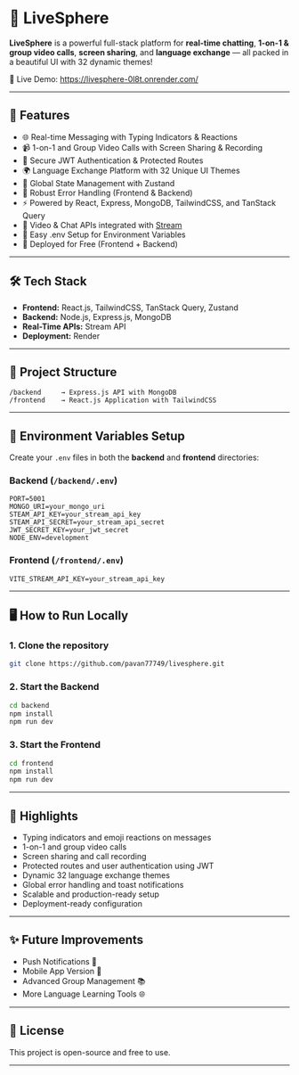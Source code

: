 
# 🌟 LiveSphere

**LiveSphere** is a powerful full-stack platform for **real-time chatting**, **1-on-1 & group video calls**, **screen sharing**, and **language exchange** — all packed in a beautiful UI with 32 dynamic themes!

🔗 Live Demo: https://livesphere-0l8t.onrender.com/

---

## 🚀 Features

* 🌐 Real-time Messaging with Typing Indicators & Reactions
* 📹 1-on-1 and Group Video Calls with Screen Sharing & Recording
* 🔐 Secure JWT Authentication & Protected Routes
* 🌍 Language Exchange Platform with 32 Unique UI Themes
* 🧠 Global State Management with Zustand
* 🚨 Robust Error Handling (Frontend & Backend)
* ⚡ Powered by React, Express, MongoDB, TailwindCSS, and TanStack Query
* 🎥 Video & Chat APIs integrated with [Stream](https://getstream.io/)
* 🧪 Easy .env Setup for Environment Variables
* 🚀 Deployed for Free (Frontend + Backend)

---

## 🛠️ Tech Stack

* **Frontend:** React.js, TailwindCSS, TanStack Query, Zustand
* **Backend:** Node.js, Express.js, MongoDB
* **Real-Time APIs:** Stream API
* **Deployment:**  Render 

---

## 📁 Project Structure

```
/backend     → Express.js API with MongoDB
/frontend    → React.js Application with TailwindCSS
```

---

## 🔧 Environment Variables Setup

Create your `.env` files in both the **backend** and **frontend** directories:

### Backend (`/backend/.env`)

```
PORT=5001
MONGO_URI=your_mongo_uri
STEAM_API_KEY=your_stream_api_key
STEAM_API_SECRET=your_stream_api_secret
JWT_SECRET_KEY=your_jwt_secret
NODE_ENV=development
```

### Frontend (`/frontend/.env`)

```
VITE_STREAM_API_KEY=your_stream_api_key
```

---

## 🖥️ How to Run Locally

### 1. Clone the repository

```bash
git clone https://github.com/pavan77749/livesphere.git

```

### 2. Start the Backend

```bash
cd backend
npm install
npm run dev
```

### 3. Start the Frontend

```bash
cd frontend
npm install
npm run dev
```

---

## 🌟 Highlights

* Typing indicators and emoji reactions on messages
* 1-on-1 and group video calls
* Screen sharing and call recording
* Protected routes and user authentication using JWT
* Dynamic 32 language exchange themes
* Global error handling and toast notifications
* Scalable and production-ready setup
* Deployment-ready configuration

---

## ✨ Future Improvements

* Push Notifications 🔔
* Mobile App Version 📱
* Advanced Group Management 📚
* More Language Learning Tools 🌐

---

## 📜 License

This project is open-source and free to use.

---

